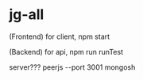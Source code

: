 # jg-all

(Frontend) for client, npm start

(Backend) for api, npm run runTest

server??? peerjs --port 3001
mongosh
